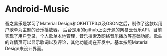 # Android-Music
吾之易乐是学习了Material Design和OKHTTP3以及GSON之后，制作了这款以用户歌单为主题的音乐播放器。 后台是用的github上面开源的网易云音乐API，目前实现了用户登录，个人歌单本地管理，音乐搜索及网络音乐播放等基础功能。歌曲的详情页可以显示歌词以及评论，其他功能尚在开发中。基本按照Material Design来设计界面。

